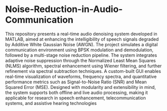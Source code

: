# Noise-Reduction-in-Audio-Communication
This repository presents a real-time audio denoising system developed in MATLAB, aimed at enhancing the intelligibility of speech signals degraded by Additive White Gaussian Noise (AWGN). The project simulates a digital communication environment using BPSK modulation and demodulation, followed by a multi-stage noise reduction pipeline. The system integrates adaptive noise suppression through the Normalized Least Mean Squares (NLMS) algorithm, spectral enhancement using Wiener filtering, and further refinement via spectral subtraction techniques. A custom-built GUI enables real-time visualization of waveforms, frequency spectra, and quantitative performance metrics such as Signal-to-Noise Ratio (SNR) and Mean Squared Error (MSE). Designed with modularity and extensibility in mind, the system supports both offline and live audio processing, making it applicable for research in speech enhancement, telecommunication systems, and assistive hearing technologies
